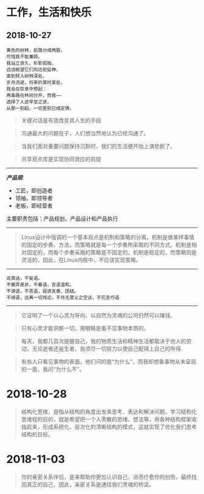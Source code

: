 # 工作，生活和快乐

## 2018-10-27

```
黄色的树林，前路分成两股，
可惜我不能兼顾。
我站立良久，形影孤独，
远远眺望它们向远处延伸，
直到转入树林深处。
岁月流逝，将来的某时某处，
我会在叹息中想起：
两条路在林间分开，而我——
选择了人迹罕至之途，
从那一刻起，一切差别已成定铸。
```

> 关键对话是有效改变其人生的手段

> 沟通最大的问题在于，人们想当然地认为已经沟通了。

> 当我们面对重要问题保持沉默时，我们的生活便开始上演悲剧了。

> 共享观点库是实现协同效应的前提

---
***产品观***:

- 工匠，即创造者
- 领袖，即领导者
- 老板，即经营者

主要职责包括：产品规划、产品设计和产品执行

---
> Linux设计中强调的一个基本观点是机制和策略的分离。机制是做某样事情的固定的步奏、方法，而策略就是每一个步奏所采取的不同方式。机制是相对固定的，而每个步奏采用的策略是不固定的。机制是稳定的，而策略则是灵活的，因此，在Linux内核中，不应该实现策略。

---

```
说真话，不妄语。
不搬弄是非，不暴语，言语温和。
不谤语，不恶语，促进友善、团结。
不绮语，远离一切戏论，不作无意义之空谈，不花言巧语
```

---
> 它证明了一个以心灵为导向、以自然为灵魂的公司仍然可以赚钱。

> 只有心灵才能洞察一切，用眼睛是看不见事物本质的。

> 每天，我都几百次提醒自己，我的物质生活和精神生活都取决于他人的劳动，无论逝者还是生者，我须尽一切努力以使自己配得上自己的所得.

> 有些人只看见事物的表面，他们问的是“为什么”，而我却想象事物从未呈现的一面，我问“为什么不”。

# 2018-10-28


> 结构化思维，是指从结构的角度出发来思考、表达和解决问题。学习结构化思维程的目的，就是希望把一个人零散的思绪、想法等，用各种结构框架收拢起来，形成系统化、层次化的清晰结构的模式，这就实现了优化我们思考结构的目标。


# 2018-11-03

> 你的亲密关系伴侣，是来帮助你更加认识自己，进而疗愈你的创伤，最终找回真正的自己，因此，亲密关系是通往我们灵魂的桥梁。
